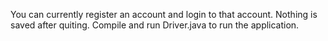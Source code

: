 You can currently register an account and login to that account. Nothing is saved after quiting. Compile and run Driver.java to run the application.